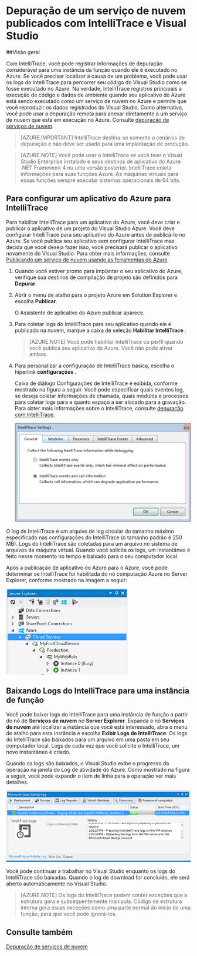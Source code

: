 <properties 
   pageTitle="Depuração de um serviço de nuvem publicados com IntelliTrace e Visual Studio | Microsoft Azure"
   description="Depuração de um serviço de nuvem publicados com IntelliTrace e Visual Studio"
   services="visual-studio-online"
   documentationCenter="n/a"
   authors="TomArcher"
   manager="douge"
   editor="" />
<tags 
   ms.service="visual-studio-online"
   ms.devlang="multiple"
   ms.topic="article"
   ms.tgt_pltfrm="multiple"
   ms.workload="na"
   ms.date="08/15/2016"
   ms.author="tarcher" />

# <a name="debugging-a-published-cloud-service-with-intellitrace-and-visual-studio"></a>Depuração de um serviço de nuvem publicados com IntelliTrace e Visual Studio

##<a name="overview"></a>Visão geral

Com IntelliTrace, você pode registrar informações de depuração considerável para uma instância da função quando ele é executado no Azure. Se você precisar localizar a causa de um problema, você pode usar os logs do IntelliTrace para percorrer seu código do Visual Studio como se fosse executado no Azure. Na verdade, IntelliTrace registros principais a execução de código e dados de ambiente quando seu aplicativo do Azure está sendo executado como um serviço de nuvem no Azure e permite que você reproduzir os dados registrados do Visual Studio. Como alternativa, você pode usar a depuração remota para anexar diretamente a um serviço de nuvem que está em execução no Azure. Consulte [depuração de serviços de nuvem](http://go.microsoft.com/fwlink/p/?LinkId=623041).

>[AZURE.IMPORTANT] IntelliTrace destina-se somente a cenários de depuração e não deve ser usado para uma implantação de produção.

>[AZURE.NOTE] Você pode usar o IntelliTrace se você tiver o Visual Studio Enterprise instalado e seus destinos de aplicativo do Azure .NET Framework 4 ou uma versão posterior. IntelliTrace coleta informações para suas funções Azure. As máquinas virtuais para essas funções sempre executar sistemas operacionais de 64 bits.

## <a name="to-configure-an-azure-application-for-intellitrace"></a>Para configurar um aplicativo do Azure para IntelliTrace

Para habilitar IntelliTrace para um aplicativo do Azure, você deve criar e publicar o aplicativo de um projeto do Visual Studio Azure. Você deve configurar IntelliTrace para seu aplicativo do Azure antes de publicá-lo no Azure. Se você publica seu aplicativo sem configurar IntelliTrace mas decida que você deseja fazer isso, você precisará publicar o aplicativo novamente do Visual Studio. Para obter mais informações, consulte [Publicando um serviço de nuvem usando as ferramentas do Azure](http://go.microsoft.com/fwlink/p/?LinkId=623012).

1. Quando você estiver pronto para implantar o seu aplicativo do Azure, verifique sua destinos de compilação de projeto são definidos para **Depurar**.

1. Abrir o menu de atalho para o projeto Azure em Solution Explorer e escolha **Publicar**.
 
    O Assistente de aplicativo do Azure publicar aparece.

1. Para coletar logs do IntelliTrace para seu aplicativo quando ele é publicado na nuvem, marque a caixa de seleção **Habilitar IntelliTrace** .

    >[AZURE.NOTE] Você pode habilitar IntelliTrace ou perfil quando você publica seu aplicativo do Azure. Você não pode ativar ambos.

1. Para personalizar a configuração de IntelliTrace básica, escolha o hiperlink **configurações** .

    Caixa de diálogo Configurações de IntelliTrace é exibida, conforme mostrado na figura a seguir. Você pode especificar quais eventos log, se deseja coletar informações de chamada, quais módulos e processos para coletar logs para e quanto espaço a ser alocado para a gravação. Para obter mais informações sobre o IntelliTrace, consulte [depuração com IntelliTrace](http://go.microsoft.com/fwlink/?LinkId=214468).

    ![VST_IntelliTraceSettings](./media/vs-azure-tools-intellitrace-debug-published-cloud-services/IC519063.png)

O log de IntelliTrace é um arquivo de log circular do tamanho máximo especificado nas configurações do IntelliTrace (o tamanho padrão é 250 MB). Logs do IntelliTrace são coletadas para um arquivo no sistema de arquivos da máquina virtual. Quando você solicita os logs, um instantâneo é feito nesse momento no tempo e baixado para o seu computador local.

Após a publicação de aplicativo do Azure para o Azure, você pode determinar se IntelliTrace foi habilitada do nó computação Azure no Server Explorer, conforme mostrado na imagem a seguir:

![VST_DeployComputeNode](./media/vs-azure-tools-intellitrace-debug-published-cloud-services/IC744134.png)

## <a name="downloading-intellitrace-logs-for-a-role-instance"></a>Baixando Logs do IntelliTrace para uma instância de função

Você pode baixar logs do IntelliTrace para uma instância de função a partir do nó de **Serviços de nuvem** no **Server Explorer**. Expanda o nó **Serviços de nuvem** até localizar a instância que você está interessado, abra o menu de atalho para esta instância e escolha **Exibir Logs de IntelliTrace**. Os logs do IntelliTrace são baixados para um arquivo em uma pasta em seu computador local. Logs de cada vez que você solicite o IntelliTrace, um novo instantâneo é criado.

Quando os logs são baixados, o Visual Studio exibe o progresso da operação na janela do Log de atividade do Azure. Como mostrado na figura a seguir, você pode expandir o item de linha para a operação ver mais detalhes.

![VST_IntelliTraceDownloadProgress](./media/vs-azure-tools-intellitrace-debug-published-cloud-services/IC745551.png)

Você pode continuar a trabalhar no Visual Studio enquanto os logs do IntelliTrace são baixadas. Quando o log de download for concluído, ele será aberto automaticamente no Visual Studio.

>[AZURE.NOTE] Os logs do IntelliTrace podem conter exceções que a estrutura gera e subsequentemente manipula. Código de estrutura interna gera essas exceções como uma parte normal do início de uma função, para que você pode ignorá-los.

## <a name="see-also"></a>Consulte também

[Depuração de serviços de nuvem](https://msdn.microsoft.com/library/ee405479.aspx)

